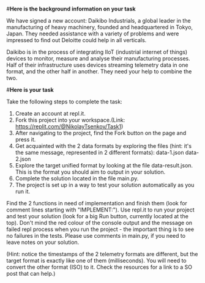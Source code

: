 #**Here is the background information on your task**

We have signed a new account: Daikibo Industrials, a global leader in the manufacturing of heavy machinery, founded and headquartered in Tokyo, Japan. They needed assistance with a variety of problems and were impressed to find out Deloitte could help in all verticals.

Daikibo is in the process of integrating IIoT (industrial internet of things) devices to monitor, measure and analyse their manufacturing processes. Half of their infrastructure uses devices streaming telemetry data in one format, and the other half in another. They need your help to combine the two.



#**Here is your task**

Take the following steps to complete the task:

1. Create an account at repl.it.
2. Fork this project into your workspace.(Link: https://replit.com/@NikolayTsenkov/Task1)
3. After navigating to the project, find the Fork button on the page and press it.
4. Get acquainted with the 2 data formats by exploring the files (hint: it's the same message, represented in 2 different formats):
data-1.json
data-2.json
5. Explore the target unified format by looking at the file data-result.json. This is the format you should aim to output in your solution.
6. Complete the solution located in the file main.py.
7. The project is set up in a way to test your solution automatically as you run it.

Find the 2 functions in need of implementation and finish them (look for comment lines starting with "IMPLEMENT:").
Use repl.it to run your project and test your solution (look for a big Run button, currently located at the top).
Don't mind the red colour of the console output and the message on failed repl process when you run the project - the important thing is to see no failures in the tests.
Please use comments in main.py, if you need to leave notes on your solution.

(Hint: notice the timestamps of the 2 telemetry formats are different, but the target format is exactly like one of them (milliseconds). You will need to convert the other format (ISO) to it. Check the resources for a link to a SO post that can help.)
